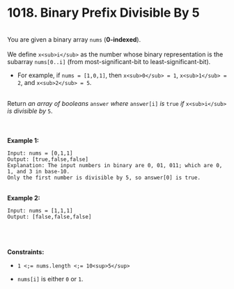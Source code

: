 # 1018. Binary Prefix Divisible By 5

<br />You are given a binary array `nums` (**0-indexed**).<br />
<br />We define `x<sub>i</sub>` as the number whose binary representation is the subarray `nums[0..i]` (from most-significant-bit to least-significant-bit).<br />

* For example, if `nums = [1,0,1]`, then `x<sub>0</sub> = 1`, `x<sub>1</sub> = 2`, and `x<sub>2</sub> = 5`.


<br />Return <em>an array of booleans </em>`answer`<em> where </em>`answer[i]`<em> is </em>`true`<em> if </em>`x<sub>i</sub>`<em> is divisible by </em>`5`.<br />
<br /> <br />
<br />**Example 1:**<br />
```
Input: nums = [0,1,1]
Output: [true,false,false]
Explanation: The input numbers in binary are 0, 01, 011; which are 0, 1, and 3 in base-10.
Only the first number is divisible by 5, so answer[0] is true.
```
<br />**Example 2:**<br />
```
Input: nums = [1,1,1]
Output: [false,false,false]
```
<br /> <br />
<br />**Constraints:**<br />

* `1 <;= nums.length <;= 10<sup>5</sup>`

* `nums[i]` is either `0` or `1`.